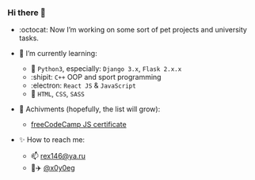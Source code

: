 ### Hi there 👋

- :octocat: Now I’m working on some sort of pet projects and university tasks.

- :mag_right: I’m currently learning:
  - :snake: `Python3`, especially: `Django 3.x`, `Flask 2.x.x`
  - :shipit: `C++` OOP and sport programming
  - :electron: `React JS` & `JavaScript`
  - :art: `HTML`, `CSS`, `SASS`

- :memo: Achivments (hopefully, the list will grow):
  - [freeCodeCamp JS certificate](https://www.freecodecamp.org/certification/x0y0eg/javascript-algorithms-and-data-structures)

- :sparkles: How to reach me: 
  - :mailbox: rex146@ya.ru
  - :page_facing_up::airplane: [@x0y0eg](https://t.me/x0y0eg)
  
